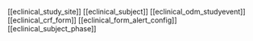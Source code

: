 [[eclinical_study_site]]
[[eclinical_subject]]
[[eclinical_odm_studyevent]]
[[eclinical_crf_form]]
[[eclinical_form_alert_config]]
[[eclinical_subject_phase]]